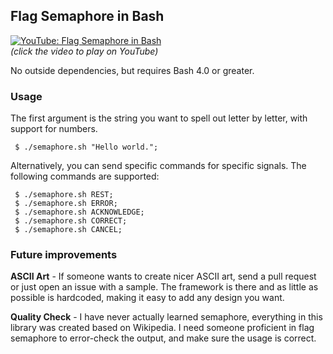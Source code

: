 
## Flag Semaphore in Bash

[![YouTube: Flag Semaphore in Bash](http://img.youtube.com/vi/3V6CzhpyHyc/0.jpg)](http://www.youtube.com/watch?v=3V6CzhpyHyc "YouTube: Semaphore in Bash")  
_(click the video to play on YouTube)_

No outside dependencies, but requires Bash 4.0 or greater.

### Usage

The first argument is the string you want to spell out letter by letter, with support for numbers.

```
 $ ./semaphore.sh "Hello world.";
```

Alternatively, you can send specific commands for specific signals. The following commands are supported:

```
 $ ./semaphore.sh REST;
 $ ./semaphore.sh ERROR;
 $ ./semaphore.sh ACKNOWLEDGE;
 $ ./semaphore.sh CORRECT;
 $ ./semaphore.sh CANCEL;
```

### Future improvements

**ASCII Art** - If someone wants to create nicer ASCII art, send a pull request or just open an issue with a sample. The framework is there and as little as possible is hardcoded, making it easy to add any design you want.

**Quality Check** - I have never actually learned semaphore, everything in this library was created based on Wikipedia. I need someone proficient in flag semaphore to error-check the output, and make sure the usage is correct.

